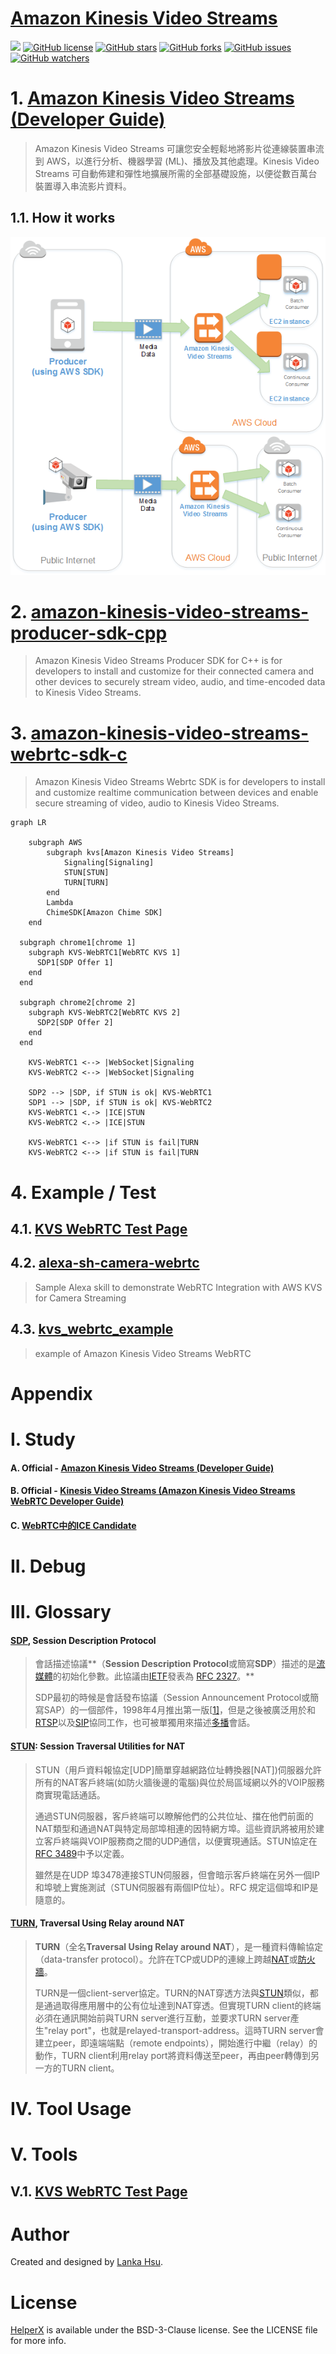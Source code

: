 # [Amazon Kinesis Video Streams](https://aws.amazon.com/tw/kinesis/video-streams/)

[![](https://img.shields.io/badge/Powered%20by-lankahsu%20-brightgreen.svg)](https://github.com/lankahsu520/HelperX)
[![GitHub license][license-image]][license-url]
[![GitHub stars][stars-image]][stars-url]
[![GitHub forks][forks-image]][forks-url]
[![GitHub issues][issues-image]][issues-image]
[![GitHub watchers][watchers-image]][watchers-image]

[license-image]: https://img.shields.io/github/license/lankahsu520/HelperX.svg
[license-url]: https://github.com/lankahsu520/HelperX/blob/master/LICENSE
[stars-image]: https://img.shields.io/github/stars/lankahsu520/HelperX.svg
[stars-url]: https://github.com/lankahsu520/HelperX/stargazers
[forks-image]: https://img.shields.io/github/forks/lankahsu520/HelperX.svg
[forks-url]: https://github.com/lankahsu520/HelperX/network
[issues-image]: https://img.shields.io/github/issues/lankahsu520/HelperX.svg
[issues-url]: https://github.com/lankahsu520/HelperX/issues
[watchers-image]: https://img.shields.io/github/watchers/lankahsu520/HelperX.svg
[watchers-url]: https://github.com/lankahsu520/HelperX/watchers

# 1. [Amazon Kinesis Video Streams (Developer Guide)](https://docs.aws.amazon.com/kinesisvideostreams/latest/dg/what-is-kinesis-video.html)

> Amazon Kinesis Video Streams 可讓您安全輕鬆地將影片從連線裝置串流到 AWS，以進行分析、機器學習 (ML)、播放及其他處理。Kinesis Video Streams 可自動佈建和彈性地擴展所需的全部基礎設施，以便從數百萬台裝置導入串流影片資料。

## 1.1. How it works

![amazon_kvs01](./images/amazon_kvs01.png)

# 2. [amazon-kinesis-video-streams-producer-sdk-cpp](https://github.com/awslabs/amazon-kinesis-video-streams-producer-sdk-cpp)

> Amazon Kinesis Video Streams Producer SDK for C++ is for developers to install and customize for their connected camera and other devices to securely stream video, audio, and time-encoded data to Kinesis Video Streams.

# 3. [amazon-kinesis-video-streams-webrtc-sdk-c](https://github.com/awslabs/amazon-kinesis-video-streams-webrtc-sdk-c)

> Amazon Kinesis Video Streams Webrtc SDK is for developers to install and customize realtime communication between devices and enable secure streaming of video, audio to Kinesis Video Streams.

```mermaid
graph LR

	subgraph AWS
		subgraph kvs[Amazon Kinesis Video Streams]
			Signaling[Signaling] 
			STUN[STUN]
			TURN[TURN]
		end
		Lambda
		ChimeSDK[Amazon Chime SDK]
	end

  subgraph chrome1[chrome 1]
    subgraph KVS-WebRTC1[WebRTC KVS 1]
      SDP1[SDP Offer 1]
    end
  end

  subgraph chrome2[chrome 2]
    subgraph KVS-WebRTC2[WebRTC KVS 2]
      SDP2[SDP Offer 2]
    end
  end
	
	KVS-WebRTC1 <--> |WebSocket|Signaling
	KVS-WebRTC2 <--> |WebSocket|Signaling
	
	SDP2 --> |SDP, if STUN is ok| KVS-WebRTC1
	SDP1 --> |SDP, if STUN is ok| KVS-WebRTC2  
	KVS-WebRTC1 <.-> |ICE|STUN
	KVS-WebRTC2 <.-> |ICE|STUN
	
	KVS-WebRTC1 <--> |if STUN is fail|TURN
	KVS-WebRTC2 <--> |if STUN is fail|TURN
```

# 4. Example / Test

## 4.1. [KVS WebRTC Test Page](https://awslabs.github.io/amazon-kinesis-video-streams-webrtc-sdk-js/examples/index.html)

## 4.2. [alexa-sh-camera-webrtc](https://github.com/nachawat/alexa-sh-camera-webrtc)

> Sample Alexa skill to demonstrate WebRTC Integration with AWS KVS for Camera Streaming

## 4.3. [kvs_webrtc_example](https://github.com/mganeko/kvs_webrtc_example)

> example of Amazon Kinesis Video Streams WebRTC

# Appendix

# I. Study

#### A. Official - [Amazon Kinesis Video Streams (Developer Guide)](https://docs.aws.amazon.com/kinesisvideostreams/latest/dg/what-is-kinesis-video.html)

#### B. Official - [Kinesis Video Streams (Amazon Kinesis Video Streams WebRTC Developer Guide)](https://docs.aws.amazon.com/kinesisvideostreams-webrtc-dg/latest/devguide/what-is-kvswebrtc.html)

#### C. [WebRTC中的ICE Candidate](https://zhuanlan.zhihu.com/p/476577799)

# II. Debug

# III. Glossary

#### [SDP](https://zh.wikipedia.org/zh-tw/会话描述协议), Session Description Protocol

>會話描述協議**（**Session Description Protocol**或簡寫**SDP**）描述的是[流媒體](https://zh.wikipedia.org/wiki/流媒体)的初始化參數。此協議由[IETF](https://zh.wikipedia.org/wiki/IETF)發表為 [RFC 2327](https://tools.ietf.org/html/rfc2327)。**
>
>SDP最初的時候是會話發布協議（Session Announcement Protocol或簡寫SAP）的一個部件，1998年4月推出第一版[[1\]](https://zh.wikipedia.org/zh-tw/会话描述协议#cite_note-1)，但是之後被廣泛用於和[RTSP](https://zh.wikipedia.org/wiki/RTSP)以及[SIP](https://zh.wikipedia.org/wiki/会话发起协议)協同工作，也可被單獨用來描述[多播](https://zh.wikipedia.org/wiki/多播)會話。

#### [STUN](https://zh.wikipedia.org/zh-tw/会话描述协议):  Session Traversal Utilities for NAT

> STUN（用戶資料報協定[UDP]簡單穿越網路位址轉換器[NAT])伺服器允許所有的NAT客戶終端(如防火牆後邊的電腦)與位於局區域網以外的VOIP服務商實現電話通話。
>
> 通過STUN伺服器，客戶終端可以瞭解他們的公共位址、擋在他們前面的NAT類型和通過NAT與特定局部埠相連的因特網方埠。這些資訊將被用於建立客戶終端與VOIP服務商之間的UDP通信，以便實現通話。STUN協定在[RFC 3489](https://www.ietf.org/rfc/rfc3489.txt)中予以定義。
>
> 雖然是在UDP 埠3478連接STUN伺服器，但會暗示客戶終端在另外一個IP和埠號上實施測試（STUN伺服器有兩個IP位址）。RFC 規定這個埠和IP是隨意的。
#### [TURN](https://zh.wikipedia.org/zh-tw/TURN), Traversal Using Relay around NAT

> **TURN**（全名**Traversal Using Relay around NAT**），是一種資料傳輸協定（data-transfer protocol）。允許在TCP或UDP的連線上跨越[NAT](https://zh.wikipedia.org/wiki/网络地址转换)或[防火牆](https://zh.wikipedia.org/wiki/防火牆)。
>
> TURN是一個client-server協定。TURN的NAT穿透方法與[STUN](https://zh.wikipedia.org/wiki/STUN)類似，都是通過取得應用層中的公有位址達到NAT穿透。但實現TURN client的終端必須在通訊開始前與TURN server進行互動，並要求TURN server產生"relay port"，也就是relayed-transport-address。這時TURN server會建立peer，即遠端端點（remote endpoints），開始進行中繼（relay）的動作，TURN client利用relay port將資料傳送至peer，再由peer轉傳到另一方的TURN client。

# IV. Tool Usage



# V. Tools

## V.1. [KVS WebRTC Test Page](https://awslabs.github.io/amazon-kinesis-video-streams-webrtc-sdk-js/examples/index.html)



# Author

Created and designed by [Lanka Hsu](lankahsu@gmail.com).

# License

[HelperX](https://github.com/lankahsu520/HelperX) is available under the BSD-3-Clause license. See the LICENSE file for more info.
